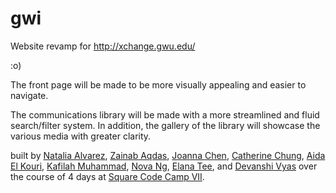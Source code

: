 # gwi

Website revamp for http://xchange.gwu.edu/

:o)

The front page will be made to be more visually appealing and easier to navigate.

The communications library will be made with a more streamlined and fluid search/filter system. In addition, the gallery of the library will showcase the various media with greater clarity.

built by [Natalia Alvarez](http://github.com/nalvarez00), [Zainab Aqdas](http://github.com/zainabaq), [Joanna Chen](http://github.com/joanna-chen), [Catherine Chung](http://github.com/catherinechung), [Aida El Kouri](http://github.com/aidaekay), [Kafilah Muhammad](http://github.com/kafilah), [Nova Ng](http://github.com/novang), [Elana Tee](http://github.com/elanatee), and [Devanshi Vyas](http://github.com/devanshivyas) over the course of 4 days at [Square Code Camp VII](http://squareup.com/college/code-camp).